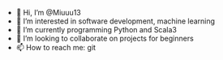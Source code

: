 - 👋 Hi, I’m @Miuuu13
- 👀 I’m interested in software development, machine learning
- 🌱 I’m currently programming Python and Scala3
- 💞️ I’m looking to collaborate on projects for beginners
- 📫 How to reach me: git

<!---
Miuuu13/Miuuu13 is a ✨ special ✨ repository because its `README.md` (this file) appears on your GitHub profile.
You can click the Preview link to take a look at your changes.
--->
